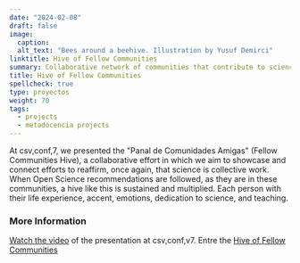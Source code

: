 ```yaml
---
date: "2024-02-08"
draft: false
image:
  caption: 
  alt_text: "Bees around a beehive. Illustration by Yusuf Demirci"
linktitle: Hive of Fellow Communities
summary: Collaborative network of communities that contribute to science as a collective work.
title: Hive of Fellow Communities
spellcheck: true
type: proyectos
weight: 70
tags:
  - projects
  - metadocencia projects
---
```

At csv,conf,7, we presented the "Panal de Comunidades Amigas" (Fellow Communities Hive), a collaborative effort in which we aim to showcase and connect efforts to reaffirm, once again, that science is collective work. When Open Science recommendations are followed, as they are in these communities, a hive like this is sustained and multiplied. Each person with their life experience, accent, emotions, dedication to science, and teaching.

### More Information
[Watch the video](https://www.youtube.com/watch?v=TjlvCvjiKmk) of the presentation at csv,conf,v7.
Entre the [Hive of Fellow Communities](https://www.metadocencia.org/en/panal/)



